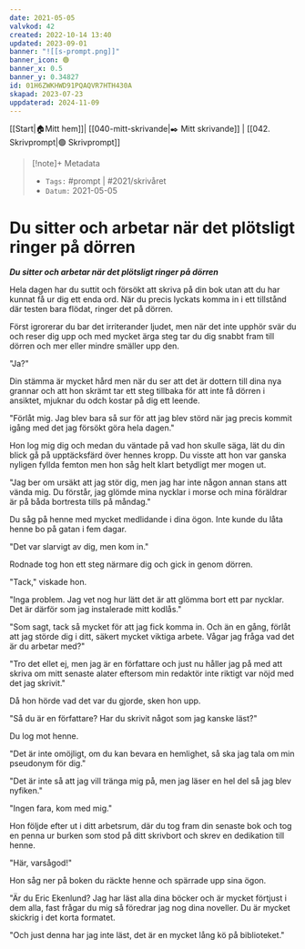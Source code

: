 ```yaml
---
date: 2021-05-05
valvkod: 42
created: 2022-10-14 13:40
updated: 2023-09-01
banner: "![[s-prompt.png]]"
banner_icon: 🟢
banner_x: 0.5
banner_y: 0.34827
id: 01H6ZWKHWD91PQAQVR7HTH430A
skapad: 2023-07-23
uppdaterad: 2024-11-09
---
```

[[Start|🏠Mitt hem]]| [[040-mitt-skrivande|✒️ Mitt skrivande]] | [[042. Skrivprompt|🟢 Skrivprompt]]

> [!note]+ Metadata
> * `Tags:`  #prompt | #2021/skrivåret 
> * `Datum:` 2021-05-05

# Du sitter och arbetar när det plötsligt ringer på dörren

***Du sitter och arbetar när det plötsligt ringer på dörren***

Hela dagen har du suttit och försökt att skriva på din bok utan att du har kunnat få ur dig ett enda ord. När du precis lyckats komma in i ett tillstånd där testen bara flödat, ringer det på dörren.

Först igrorerar du bar det irriterander ljudet, men när det inte upphör svär du och reser dig upp och med mycket ärga steg tar du dig snabbt fram till dörren och mer eller mindre smäller upp den.

"Ja?"

Din stämma är mycket hård men när du ser att det är dottern till dina nya grannar och att hon skrämt tar ett steg tillbaka för att inte få dörren i ansiktet, mjuknar du odch kostar på dig ett leende.

"Förlåt mig. Jag blev bara så sur för att jag blev störd när jag precis kommit igång med det jag försökt göra hela dagen."

Hon log mig dig och medan du väntade på vad hon skulle säga, lät du din blick gå på upptäcksfärd över hennes kropp. Du visste att hon var ganska nyligen fyllda femton men hon såg helt klart betydligt mer mogen ut.

"Jag ber om ursäkt att jag stör dig, men jag har inte någon annan stans att vända mig. Du förstår, jag glömde mina nycklar i morse och mina föräldrar är på båda bortresta tills på måndag."

Du såg på henne med mycket medlidande i dina ögon. Inte kunde du låta henne bo på gatan i fem dagar.

"Det var slarvigt av dig, men kom in."

Rodnade tog hon ett steg närmare dig och gick in genom dörren.

"Tack," viskade hon.

"Inga problem. Jag vet nog hur lätt det är att glömma bort ett par nycklar. Det är därför som jag instalerade mitt kodlås."

"Som sagt, tack så mycket för att jag fick komma in. Och än en gång, förlåt att jag störde dig i ditt, säkert mycket viktiga arbete. Vågar jag fråga vad det är du arbetar med?"

"Tro det ellet ej, men jag är en författare och just nu håller jag på med att skriva om mitt senaste alater eftersom min redaktör inte riktigt var nöjd med det jag skrivit."

Då hon hörde vad det var du gjorde, sken hon upp.

"Så du är en författare? Har du skrivit något som jag kanske läst?"

Du log mot henne. 

"Det är inte omöjligt, om du kan bevara en hemlighet, så ska jag tala om min pseudonym för dig."

"Det är inte så att jag vill tränga mig på, men jag läser en hel del så jag blev nyfiken."

"Ingen fara, kom med mig."

Hon följde efter ut i ditt arbetsrum, där du tog fram din senaste bok och tog en penna ur burken som stod på ditt skrivbort och skrev en dedikation till henne.

"Här, varsågod!"

Hon såg ner på boken du räckte henne och spärrade upp sina ögon.

"Är du Eric Ekenlund? Jag har läst alla dina böcker och är mycket förtjust i dem alla, fast frågar du mig så föredrar jag nog dina noveller. Du är mycket skickrig i det korta formatet.

"Och just denna har jag inte läst, det är en mycket lång kö på biblioteket."